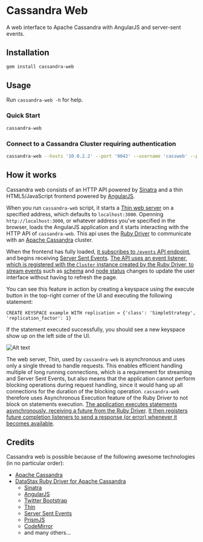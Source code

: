# Cassandra Web

A web interface to Apache Cassandra with AngularJS and server-sent events.

## Installation

```bash
gem install cassandra-web
```

## Usage

Run `cassandra-web -h` for help.

### Quick Start

```bash
cassandra-web
```



### Connect to a Cassandra Cluster requiring authentication

```bash
cassandra-web --hosts '10.0.2.2' --port '9042' --username 'cassweb' --password 'myPassword'
```





## How it works

Cassandra web consists of an HTTP API powered by [Sinatra](https://github.com/sinatra/sinatra) and a thin HTML5/JavaScript frontend powered by [AngularJS](https://angularjs.org/).

When you run `cassandra-web` script, it starts a [Thin web server](http://code.macournoyer.com/thin/) on a specified address, which defaults to `localhost:3000`. Openning `http://localhost:3000`, or whatever address you've specified in the browser, loads the AngularJS application and it starts interacting with the HTTP API of `cassandra-web`. This api uses the [Ruby Driver](http://datastax.github.io/ruby-driver/) to communicate with an [Apache Cassandra](http://cassandra.apache.org/) cluster.

When the frontend has fully loaded, [it subscribes to `/events` API endpoint](https://github.com/avalanche123/cassandra-web/blob/master/app/public/js/cassandra.js#L108), and begins receiving [Server Sent Events](http://www.w3.org/TR/2012/WD-eventsource-20120426/). [The API uses an event listener, which is registered with the `Cluster` instance created by the Ruby Driver, to stream events](https://github.com/avalanche123/cassandra-web/blob/master/app/helpers/sse.rb#L43-L56) such as [schema](https://github.com/avalanche123/cassandra-web/blob/master/app/helpers/sse.rb#L29-L39) and [node status](https://github.com/avalanche123/cassandra-web/blob/master/app/helpers/sse.rb#L13-L27) changes to update the user interface without having to refresh the page.

You can see this feature in action by creating a keyspace using the execute button in the top-right corner of the UI and executing the following statement:

```cql
CREATE KEYSPACE example WITH replication = {'class': 'SimpleStrategy', 'replication_factor': 1}
```

If the statement executed successfully, you should see a new keyspace show up on the left side of the UI.

![Alt text](https://raw.githubusercontent.com/avalanche123/cassandra-web/master/animation.gif "Create Keyspace")

The web server, Thin, used by `cassandra-web` is asynchronous and uses only a single thread to handle requests. This enables efficient handling multiple of long running connections, which is a requirement for streaming and Server Sent Events, but also means that the application cannot perform blocking operations during request handling, since it would hang up all connections for the duration of the blocking operation. `cassandra-web` therefore uses Asynchronous Execution feature of the Ruby Driver to not block on statements execution. [The application executes statements asynchronously, receiving a future from the Ruby Driver](https://github.com/avalanche123/cassandra-web/blob/master/app.rb#L88). [It then registers future completion listeners to send a response (or error) whenever it becomes available](https://github.com/avalanche123/cassandra-web/blob/master/app/helpers/async.rb#L7-L40).

## Credits

Cassandra web is possible because of the following awesome technologies (in no particular order):

* [Apache Cassandra](http://cassandra.apache.org/)
* [DataStax Ruby Driver for Apache Cassandra](http://datastax.github.io/ruby-driver/)
    * [Sinatra](https://github.com/sinatra/sinatra)
    * [AngularJS](https://angularjs.org/)
    * [Twitter Bootstrap](http://getbootstrap.com/)
    * [Thin](http://code.macournoyer.com/thin/)
    * [Server Sent Events](http://www.w3.org/TR/2012/WD-eventsource-20120426/)
    * [PrismJS](http://prismjs.com/)
    * [CodeMirror](http://codemirror.net/)
    * and many others...
